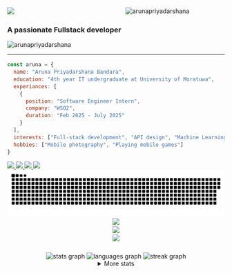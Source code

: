 <div align="left">
</div>

###
<div>

 <img src="https://readme-typing-svg.herokuapp.com/?font=Righteous&size=35&center=false&vCenter=false&width=500&height=70&duration=4000&lines=Hi+There!+👋;+I'm+Aruna+Priyadarshana!;" />

<img width="230" align="right" src="https://raw.githubusercontent.com/arunapriyadarshana/arunapriyadarshana/refs/heads/main/dev-working_rounded.gif" alt="arunapriyadarshana" />

</div>

     
<h3 align="left">A passionate Fullstack developer</h3>

<p align="left"> <img src="https://komarev.com/ghpvc/?username=arunapb&label=Profile%20views&color=0e75b6&style=flat" alt="arunapriyadarshana" /> </p>

---

```javascript
const aruna = {
  name: "Aruna Priyadarshana Bandara",
  education: "4th year IT undergraduate at University of Moratuwa",
  experiances: [
    {
      position: "Software Engineer Intern",
      company: "WSO2",
      duration: "Feb 2025 - July 2025"
    }
  ],
  interests: ["Full-stack development", "API design", "Machine Learning"],
  hobbies: ["Mobile photography", "Playing mobile games"]
}

```

<div align="left"> 
  <a href="mailto:arunapbandara45@gmail.com">
    <img src="https://img.shields.io/badge/Gmail-333333?style=for-the-badge&logo=gmail&logoColor=red" />
  </a>
  <a href="https://www.linkedin.com/in/arunapb" target="_blank">
    <img src="https://img.shields.io/badge/LinkedIn-0077B5?style=for-the-badge&logo=linkedin&logoColor=white" target="_blank" />
  </a>
  <a href="https://arunapb.dev" target="_blank">
     <img src="https://img.shields.io/badge/Portfolio-FF5722?style=for-the-badge&logo=todoist&logoColor=white" target="_blank" /> <!-- sqlite, safari, google-chrome are other good icon options -->
  </a>
    <a href="https://medium.com/@aruna_pb" target="_blank">
    <img src="https://img.shields.io/badge/Medium-000000?style=for-the-badge&logo=Medium&labelColor=black" target="_blank" />
  </a>
</div>

<div align="center">

<img  alt="GitHub Snake" src="https://raw.githubusercontent.com/arunapb/arunapb/output/github-contribution-grid-snake.svg" />

</div>

<div align="center">
    <img src="https://skillicons.dev/icons?i=nextjs,react,nodejs,spring,tailwind,materialui,html,css" /><br>
    <img src="https://skillicons.dev/icons?i=ts,js,java,py,c,mongodb,mysql,postgres,prisma,appwrite,git,figma" /><br>
  <img src="https://skillicons.dev/icons?i=vscode,idea,postman" />
</div>

###

<div align="center">
  <img src="https://github-readme-stats.vercel.app/api?username=arunapb&hide_title=false&hide_rank=false&show_icons=true&include_all_commits=true&count_private=true&disable_animations=false&theme=dracula&locale=en&hide_border=true&order=1" height="150" alt="stats graph"  />
  <img src="https://github-readme-stats.vercel.app/api/top-langs?username=arunapb&locale=en&hide_title=false&layout=compact&card_width=320&langs_count=7&theme=dracula&hide_border=true&order=2" height="150" alt="languages graph"  />
  <img src="https://streak-stats.demolab.com?user=arunapb&locale=en&mode=daily&theme=dracula&hide_border=true&border_radius=5&order=3" height="150" alt="streak graph"  />

 <details align="center">
  <summary>More stats</summary>


![](http://github-profile-summary-cards.vercel.app/api/cards/profile-details?username=arunapriyadarshana&theme=moonlight)
  
  <img src="https://github-profile-trophy.vercel.app?username=arunapriyadarshana&theme=dracula&column=-1&row=1&margin-w=8&margin-h=8&no-bg=false&no-frame=false&order=4" height="150" alt="trophy graph"  />

</details>
 
</div>


